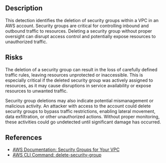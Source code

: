 ## Description

This detection identifies the deletion of security groups within a VPC in an AWS account. Security groups are critical for controlling inbound and outbound traffic to resources. Deleting a security group without proper oversight can disrupt access control and potentially expose resources to unauthorized traffic.

## Risks

The deletion of a security group can result in the loss of carefully defined traffic rules, leaving resources unprotected or inaccessible. This is especially critical if the deleted security group was actively assigned to resources, as it may cause disruptions in service availability or expose resources to unwanted traffic.

Security group deletions may also indicate potential mismanagement or malicious activity. An attacker with access to the account could delete security groups to bypass traffic restrictions, enabling lateral movement, data exfiltration, or other unauthorized actions. Without proper monitoring, these activities could go undetected until significant damage has occurred.

## References

- [AWS Documentation: Security Groups for Your VPC](https://docs.aws.amazon.com/vpc/latest/userguide/VPC_SecurityGroups.html)
- [AWS CLI Command: delete-security-group](https://docs.aws.amazon.com/cli/latest/reference/ec2/delete-security-group.html)
